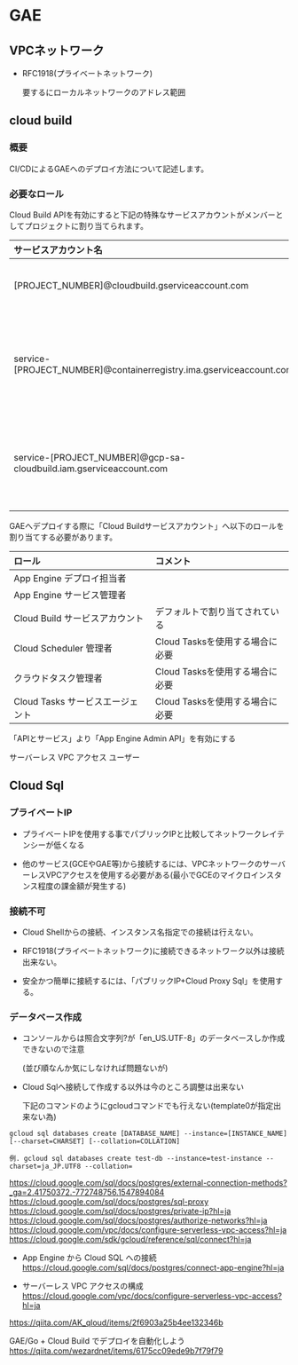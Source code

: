 # GAE

## VPCネットワーク

- RFC1918(プライベートネットワーク)

  要するにローカルネットワークのアドレス範囲

## cloud build

### 概要

CI/CDによるGAEへのデプロイ方法について記述します。

### 必要なロール

Cloud Build APIを有効にすると下記の特殊なサービスアカウントがメンバーとしてプロジェクトに割り当てられます。

|サービスアカウント名|名前|
|:-|:-|
|[PROJECT_NUMBER]@cloudbuild.gserviceaccount.com|Cloud Buildサービスアカウント|
|service-[PROJECT_NUMBER]@containerregistry.ima.gserviceaccount.com|Google Container Registry サービスエージェントサービスアカウント|
|service-[PROJECT_NUMBER]@gcp-sa-cloudbuild.iam.gserviceaccount.com|Cloud Buildサービスエージェントサービスアカウント|

GAEへデプロイする際に「Cloud Buildサービスアカウント」へ以下のロールを割り当てする必要があります。

|ロール|コメント
|:-|:-|
|App Engine デプロイ担当者|
|App Engine サービス管理者|
|Cloud Build サービスアカウント|デフォルトで割り当てされている|
|Cloud Scheduler 管理者|Cloud Tasksを使用する場合に必要|
|クラウドタスク管理者|Cloud Tasksを使用する場合に必要|
|Cloud Tasks サービスエージェント|Cloud Tasksを使用する場合に必要|



「APIとサービス」より「App Engine Admin API」を有効にする

サーバーレス VPC アクセス ユーザー

## Cloud Sql

### プライベートIP

- プライベートIPを使用する事でパブリックIPと比較してネットワークレイテンシーが低くなる

- 他のサービス(GCEやGAE等)から接続するには、VPCネットワークのサーバーレスVPCアクセスを使用する必要がある(最小でGCEのマイクロインスタンス程度の課金額が発生する)

### 接続不可

- Cloud Shellからの接続、インスタンス名指定での接続は行えない。

- RFC1918(プライベートネットワーク)に接続できるネットワーク以外は接続出来ない。

- 安全かつ簡単に接続するには、「パブリックIP+Cloud Proxy Sql」を使用する。

### データベース作成

- コンソールからは照合文字列?が「en_US.UTF-8」のデータベースしか作成できないので注意

  (並び順なんか気にしなければ問題ないが)

- Cloud Sqlへ接続して作成する以外は今のところ調整は出来ない

  下記のコマンドのようにgcloudコマンドでも行えない(template0が指定出来ない為)

```
gcloud sql databases create [DATABASE_NAME] --instance=[INSTANCE_NAME] [--charset=CHARSET] [--collation=COLLATION]

例. gcloud sql databases create test-db --instance=test-instance --charset=ja_JP.UTF8 --collation=

```

https://cloud.google.com/sql/docs/postgres/external-connection-methods?_ga=2.41750372.-772748756.1547894084
https://cloud.google.com/sql/docs/postgres/sql-proxy
https://cloud.google.com/sql/docs/postgres/private-ip?hl=ja
https://cloud.google.com/sql/docs/postgres/authorize-networks?hl=ja
https://cloud.google.com/vpc/docs/configure-serverless-vpc-access?hl=ja
https://cloud.google.com/sdk/gcloud/reference/sql/connect?hl=ja

- App Engine から Cloud SQL への接続
https://cloud.google.com/sql/docs/postgres/connect-app-engine?hl=ja

- サーバーレス VPC アクセスの構成
https://cloud.google.com/vpc/docs/configure-serverless-vpc-access?hl=ja



https://qiita.com/AK_qloud/items/2f6903a25b4ee132346b

GAE/Go + Cloud Build でデプロイを自動化しよう
https://qiita.com/wezardnet/items/6175cc09ede9b7f79f79